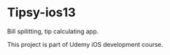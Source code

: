 # Tipsy-ios13
Bill spilitting, tip calculating app.

This project is part of Udemy iOS development course.
